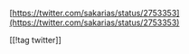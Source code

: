[https://twitter.com/sakarias/status/2753353](https://twitter.com/sakarias/status/2753353)

[[!tag twitter]]